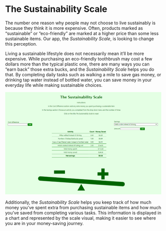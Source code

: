 # The Sustainability Scale

The number one reason why people may not choose to live sustainably is because they think it is more expensive. Often, products marked as “sustainable” or “eco-friendly” are marked at a higher price than some less sustainable items. Our app, the *Sustainability Scale*, is looking to change this perception.

Living a sustainable lifestyle does not necessarily mean it’ll be more expensive. While purchasing an eco-friendly toothbrush may cost a few dollars more than the typical plastic one, there are many ways you can “earn back” those extra bucks, and the *Sustainability Scale* helps you do that. By completing daily tasks such as walking a mile to save gas money, or drinking tap water instead of bottled water, you can save money in your everyday life while making sustainable choices.

![alt text](app/The%20Sustainability%20Scale.png)

Additionally, the *Sustainability Scale* helps you keep track of how much money you’ve spent extra from purchasing sustainable items and how much you’ve saved from completing various tasks. This information is displayed in a chart and represented by the scale visual, making it easier to see where you are in your money-saving journey.
